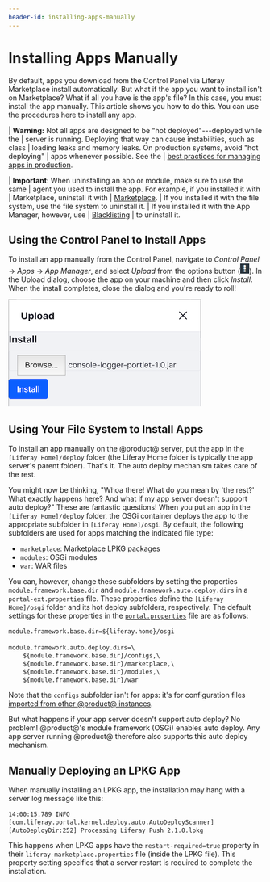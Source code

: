 ```yaml
---
header-id: installing-apps-manually
---
```


# Installing Apps Manually

By default, apps you download from the Control Panel via Liferay Marketplace
install automatically. But what if the app you want to install isn't on
Marketplace? What if all you have is the app's file? In this case, you must
install the app manually. This article shows you how to do this. You can use the
procedures here to install any app. 

| **Warning:** Not all apps are designed to be "hot deployed"---deployed while the
| server is running. Deploying that way can cause instabilities, such as class
| loading leaks and memory leaks. On production systems, avoid "hot deploying"
| apps whenever possible. See the
| [best practices for managing apps in production](/docs/7-1/user/-/knowledge_base/u/managing-and-configuring-apps#managing-apps-in-production).

| **Important**: When uninstalling an app or module, make sure to use the same
| agent you used to install the app. For example, if you installed it with
| Marketplace, uninstall it with
| [Marketplace](/docs/7-1/user/-/knowledge_base/u/using-the-liferay-marketplace).
| If you installed it with the file system, use the file system to uninstall it.
| If you installed it with the App Manager, however, use
| [Blacklisting](/docs/7-1/user/-/knowledge_base/u/blacklisting-osgi-modules-and-components)
| to uninstall it.

## Using the Control Panel to Install Apps

To install an app manually from the Control Panel, navigate to *Control Panel*
&rarr; *Apps* &rarr; *App Manager*, and select *Upload* from the options button
(![Options](../../images/icon-options.png)). In the Upload dialog, choose the
app on your machine and then click *Install*. When the install completes, close
the dialog and you're ready to roll! 

![Figure 1: Installing an app via the Upload dialog in the App Manager is very simple.](../../images/app-manager-plugin-upload.png)

## Using Your File System to Install Apps

To install an app manually on the @product@ server, put the app in the `[Liferay
Home]/deploy` folder (the Liferay Home folder is typically the app server's
parent folder). That's it. The auto deploy mechanism takes care of the rest. 

You might now be thinking, "Whoa there! What do you mean by 'the rest?' What
exactly happens here? And what if my app server doesn't support auto deploy?"
These are fantastic questions! When you put an app in the `[Liferay
Home]/deploy` folder, the OSGi container deploys the app to the appropriate
subfolder in `[Liferay Home]/osgi`. By default, the following subfolders are
used for apps matching the indicated file type: 

-   `marketplace`: Marketplace LPKG packages
-   `modules`: OSGi modules
-   `war`: WAR files

You can, however, change these subfolders by setting the properties 
`module.framework.base.dir` and `module.framework.auto.deploy.dirs` in a 
`portal-ext.properties` file. These properties define the `[Liferay Home]/osgi` 
folder and its hot deploy subfolders, respectively. The default settings for 
these properties in the 
[`portal.properties`](@platform-ref@/7.1-latest/propertiesdoc/portal.properties.html) 
file are as follows: 

    module.framework.base.dir=${liferay.home}/osgi

    module.framework.auto.deploy.dirs=\
        ${module.framework.base.dir}/configs,\
        ${module.framework.base.dir}/marketplace,\
        ${module.framework.base.dir}/modules,\
        ${module.framework.base.dir}/war

Note that the `configs` subfolder isn't for apps: it's for configuration files 
[imported from other @product@ instances](/docs/7-1/user/-/knowledge_base/u/system-settings#exporting-and-importing-configurations). 

But what happens if your app server doesn't support auto deploy? No problem!
@product@'s module framework (OSGi) enables auto deploy. Any app server running
@product@ therefore also supports this auto deploy mechanism. 

## Manually Deploying an LPKG App

When manually installing an LPKG app, the installation may hang with a server 
log message like this: 

    14:00:15,789 INFO  [com.liferay.portal.kernel.deploy.auto.AutoDeployScanner][AutoDeployDir:252] Processing Liferay Push 2.1.0.lpkg

This happens when LPKG apps have the `restart-required=true` property in their 
`liferay-marketplace.properties` file (inside the LPKG file). This property 
setting specifies that a server restart is required to complete the 
installation. 

